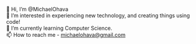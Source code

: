 👋 Hi, I’m @MichaelOhava <br />
👀 I’m interested in experiencing new technology, and creating things using code! <br />
🌱 I’m currently learning Computer Science. <br />
📫 How to reach me  - michaelohava@gmail.com <br />

